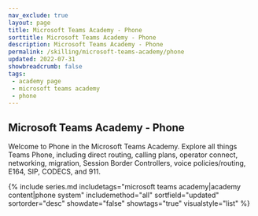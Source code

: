 ```yaml
---
nav_exclude: true
layout: page
title: Microsoft Teams Academy - Phone
sorttitle: Microsoft Teams Academy - Phone
description: Microsoft Teams Academy - Phone
permalink: /skilling/microsoft-teams-academy/phone
updated: 2022-07-31
showbreadcrumb: false
tags: 
 - academy page
 - microsoft teams academy
 - phone
---
```


## Microsoft Teams Academy - Phone

Welcome to Phone in the Microsoft Teams Academy. Explore all things Teams Phone, including direct routing, calling plans, operator connect, networking, migration, Session Border Controllers, voice policies/routing, E164, SIP, CODECS, and 911.

{% include series.md 
    includetags="microsoft teams academy|academy content|phone system" 
    includemethod="all" 
    sortfield="updated" sortorder="desc" showdate="false" showtags="true"
    visualstyle="list"
%}